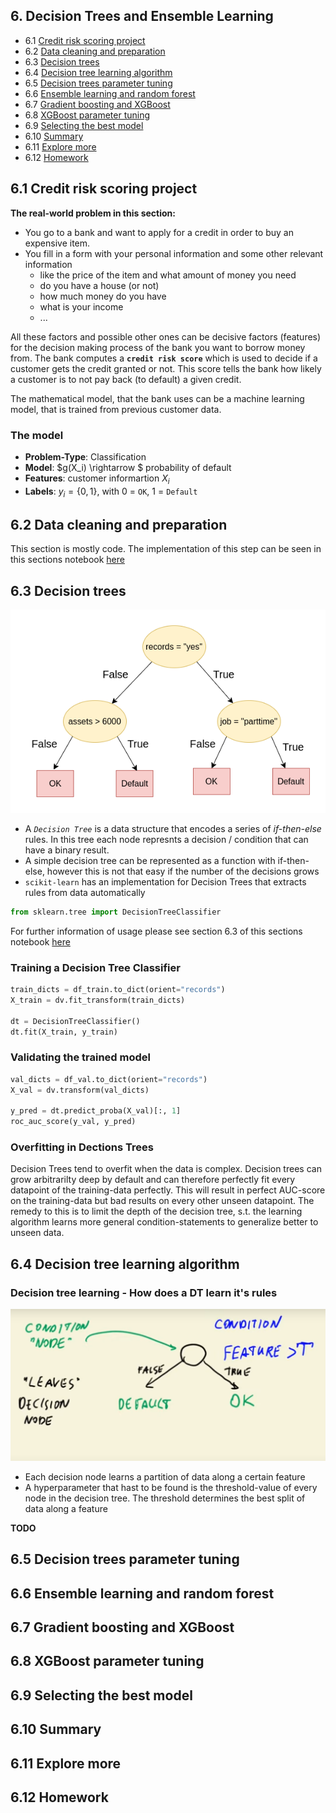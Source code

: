 ## 6. Decision Trees and Ensemble Learning

- 6.1 [Credit risk scoring project](#01-credit-risk)
- 6.2 [Data cleaning and preparation](#02-data-prep)
- 6.3 [Decision trees](#03-decision-trees)
- 6.4 [Decision tree learning algorithm](#04-decision-tree-learning)
- 6.5 [Decision trees parameter tuning](#05-decision-tree-tuning)
- 6.6 [Ensemble learning and random forest](#06-random-forest)
- 6.7 [Gradient boosting and XGBoost](#07-boosting)
- 6.8 [XGBoost parameter tuning](#08-xgb-tuning)
- 6.9 [Selecting the best model](#09-final-model)
- 6.10 [Summary](#10-summary)
- 6.11 [Explore more](#11-explore-more)
- 6.12 [Homework](#homework)



<a id="01-credit-risk"></a>
## 6.1 Credit risk scoring project

**The real-world problem in this section:** 
- You go to a bank and want to apply for a credit in order to buy an expensive item. 
- You fill in a form with your personal information and some other relevant information 
    - like the price of the item and what amount of money you need
    - do you have a house (or not)
    - how much money do you have
    - what is your income
    - ...

All these factors and possible other ones can be decisive factors (features) for the decision making process of the bank you want to borrow money from. The bank computes a **`credit risk score`** which is used to decide if a customer gets the credit granted or not. This score tells the bank how likely a customer is to not pay back (to default) a given credit.

The mathematical model, that the bank uses can be a machine learning model, that is trained from previous customer data.

### The model
- **Problem-Type**: Classification
- **Model**: $g(X_i) \rightarrow $ probability of default
- **Features**: customer informartion $X_i$
- **Labels**:  $y_i = \{0,1\}$, with $0$ = `OK`, $1$ = `Default`


<a id="02-data-prep"></a>
## 6.2 Data cleaning and preparation

This section is mostly code. The implementation of this step can be seen in this sections notebook [here](./code/section6-notebook.ipynb)


<a id="03-decision-trees"></a>
## 6.3 Decision trees

![decision-trees](./imgs/decision_tree.png)

- A *`Decision Tree`* is a data structure that encodes a series of *if-then-else* rules. In this tree each node represnts a decision / condition that can have a binary result.
- A simple decision tree can be represented as a function with if-then-else, however this is not that easy if the number of the decisions grows
- `scikit-learn` has an implementation for Decision Trees that extracts rules from data automatically
```python
from sklearn.tree import DecisionTreeClassifier
```

For further information of usage please see section 6.3 of this sections notebook [here](./code/section6-notebook.ipynb)

### Training a Decision Tree Classifier
```python
train_dicts = df_train.to_dict(orient="records")
X_train = dv.fit_transform(train_dicts)

dt = DecisionTreeClassifier()
dt.fit(X_train, y_train)
```

### Validating the trained model
```python
val_dicts = df_val.to_dict(orient="records")
X_val = dv.transform(val_dicts)

y_pred = dt.predict_proba(X_val)[:, 1]
roc_auc_score(y_val, y_pred)
```

### Overfitting in Dections Trees
Decision Trees tend to overfit when the data is complex. Decision trees can grow arbitrarilty deep by default and can therefore perfectly fit every datapoint of the training-data perfectly. This will result in perfect AUC-score on the training-data but bad results on every other unseen datapoint. The remedy to this is to limit the depth of the decision tree, s.t. the learning algorithm learns more general condition-statements to generalize better to unseen data.

<a id="04-decision-tree-learning"></a>
## 6.4 Decision tree learning algorithm

### Decision tree learning - How does a DT learn it's rules

![stumb](./imgs/dt_condition.png)
- Each decision node learns a partition of data along a certain feature
- A hyperparameter that hast to be found is the threshold-value of every node in the decision tree. The threshold determines the best split of data along a feature

**TODO**

<a id="05-decision-tree-tuning"></a>
## 6.5 Decision trees parameter tuning


<a id="06-random-forest"></a>
## 6.6 Ensemble learning and random forest


<a id="07-boosting"></a>
## 6.7 Gradient boosting and XGBoost


<a id="08-xgb-tuning"></a>
## 6.8 XGBoost parameter tuning


<a id="09-final-model"></a>
## 6.9 Selecting the best model


<a id="10-summary"></a>
## 6.10 Summary


<a id="11-explore-more"></a>
## 6.11 Explore more


<a id="homework"></a>
## 6.12 Homework
